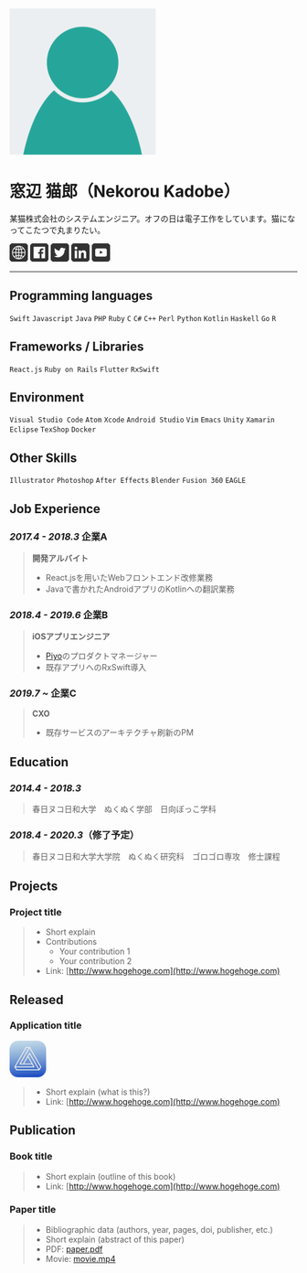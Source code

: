 <img src="./resources/template/thumbnail.png" width="256px">

# 窓辺 猫郎（Nekorou Kadobe）
某猫株式会社のシステムエンジニア。オフの日は電子工作をしています。猫になってこたつで丸まりたい。

[<img src="./resources/icons/website.png" width="32px">](https://www.google.co.jp/)
[<img src="./resources/icons/facebook.png" width="32px">](https://www.facebook.com/)
[<img src="./resources/icons/twitter.png" width="32px">](https://twitter.com/)
[<img src="./resources/icons/linkedin.png" width="32px">](https://www.linkedin.com/)
[<img src="./resources/icons/youtube.png" width="32px">](https://www.youtube.com/)

***

## Programming languages
`Swift` `Javascript` `Java` `PHP` `Ruby` `C` `C#` `C++` `Perl` `Python` `Kotlin` `Haskell` `Go` `R`

## Frameworks / Libraries
`React.js` `Ruby on Rails` `Flutter` `RxSwift`

## Environment
`Visual Studio Code` `Atom` `Xcode` `Android Studio` `Vim` `Emacs` `Unity` `Xamarin` `Eclipse` `TexShop` `Docker`

## Other Skills
`Illustrator` `Photoshop` `After Effects` `Blender` `Fusion 360` `EAGLE`

## Job Experience
### *2017.4 - 2018.3* 企業A
> __開発アルバイト__
> - React.jsを用いたWebフロントエンド改修業務
> - Javaで書かれたAndroidアプリのKotlinへの翻訳業務

### *2018.4 - 2019.6* 企業B
> __iOSアプリエンジニア__
> - [Piyo](http://undefined.com)のプロダクトマネージャー
> - 既存アプリへのRxSwift導入

### *2019.7 ~* 企業C
> __CXO__
> - 既存サービスのアーキテクチャ刷新のPM

## Education
### *2014.4 - 2018.3*
> 春日ヌコ日和大学　ぬくぬく学部　日向ぼっこ学科
### *2018.4 - 2020.3*（修了予定）
> 春日ヌコ日和大学大学院　ぬくぬく研究科　ゴロゴロ専攻　修士課程

## Projects
### Project title
> - Short explain
> - Contributions
>   - Your contribution 1
>   - Your contribution 2
> - Link: [http://www.hogehoge.com](http://www.hogehoge.com)

## Released
### Application title
<img src="./resources/template/application.png" width="64px">

> - Short explain (what is this?)
> - Link: [http://www.hogehoge.com](http://www.hogehoge.com)

## Publication
### Book title
> - Short explain (outline of this book)
> - Link: [http://www.hogehoge.com](http://www.hogehoge.com)

### Paper title
> - Bibliographic data (authors, year, pages, doi, publisher, etc.)
> - Short explain (abstract of this paper)
> - PDF: [paper.pdf](./resources/template/paper.pdf)
> - Movie: [movie.mp4](./resources/template/movie.mp4)
